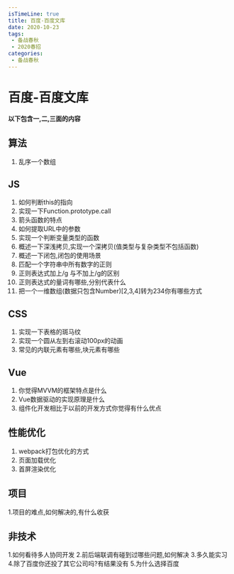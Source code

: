 ```yaml
---
isTimeLine: true
title: 百度-百度文库
date: 2020-10-23
tags:
 - 备战春秋
 - 2020春招
categories:
 - 备战春秋
---
```

# 百度-百度文库

**以下包含一,二,三面的内容**

## 算法
1. 乱序一个数组

## JS
1. 如何判断this的指向
2. 实现一下Function.prototype.call
3. 箭头函数的特点
4. 如何提取URL中的参数
5. 实现一个判断变量类型的函数
6. 概述一下深浅拷贝,实现一个深拷贝(值类型与复杂类型不包括函数)
7. 概述一下闭包,闭包的使用场景
8. 匹配一个字符串中所有数字的正则
9. 正则表达式加上/g 与不加上/g的区别
10. 正则表达式的量词有哪些,分别代表什么
11. 把一个一维数组(数据只包含Number)[2,3,4]转为234你有哪些方式

## CSS
1. 实现一下表格的斑马纹
2. 实现一个圆从左到右滚动100px的动画
3. 常见的内联元素有哪些,块元素有哪些

## Vue
1. 你觉得MVVM的框架特点是什么
2. Vue数据驱动的实现原理是什么
3. 组件化开发相比于以前的开发方式你觉得有什么优点

## 性能优化
1. webpack打包优化的方式
2. 页面加载优化
3. 首屏渲染优化

## 项目
1.项目的难点,如何解决的,有什么收获

## 非技术
1.如何看待多人协同开发
2.前后端联调有碰到过哪些问题,如何解决
3.多久能实习
4.除了百度你还投了其它公司吗?有结果没有
5.为什么选择百度

<comment/>
<tongji/>